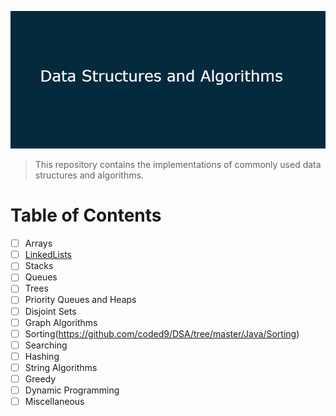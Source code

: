 ![logo](https://github.com/coded9/DSA/blob/master/imgs/dsa.jpg)

> This repository contains the implementations of commonly used data structures and algorithms.

# Table of Contents
- [ ] Arrays
- [ ] [LinkedLists](https://github.com/coded9/DSA/tree/master/Java/LinkedLists)
- [ ] Stacks
- [ ] Queues
- [ ] Trees
- [ ] Priority Queues and Heaps
- [ ] Disjoint Sets
- [ ] Graph Algorithms
- [ ] Sorting(https://github.com/coded9/DSA/tree/master/Java/Sorting)
- [ ] Searching
- [ ] Hashing
- [ ] String Algorithms
- [ ] Greedy 
- [ ] Dynamic Programming
- [ ] Miscellaneous
